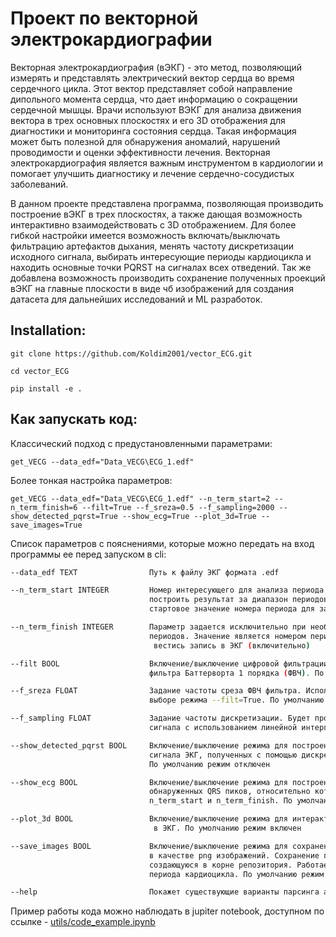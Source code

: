 # Проект по векторной электрокардиографии

Векторная электрокардиография (вЭКГ) - это метод, позволяющий измерять и представлять электрический вектор сердца во время сердечного цикла. Этот вектор представляет собой направление дипольного момента сердца, что дает информацию о сокращении сердечной мышцы. Врачи используют ВЭКГ для анализа движения вектора в трех основных плоскостях и его 3D отображения для диагностики и мониторинга состояния сердца. Такая информация может быть полезной для обнаружения аномалий, нарушений проводимости и оценки эффективности лечения. Векторная электрокардиография является важным инструментом в кардиологии и помогает улучшить диагностику и лечение сердечно-сосудистых заболеваний.

В данном проекте представлена программа, позволяющая производить построение вЭКГ в трех плоскостях, а также дающая возможность интерактивно взаимодействовать с 3D отображением. Для более гибкой настройки имеется возможность включать/выключать фильтрацию артефактов дыхания, менять частоту дискретизации исходного сигнала, выбирать интересующие периоды кардиоцикла и находить основные точки PQRST на сигналах всех отведений. Так же добавлена возможность производить сохранение полученных проекций вЭКГ на главные плоскости в виде чб изображений для создания датасета для дальнейших исследований и ML разработок.


## Installation:
```
git clone https://github.com/Koldim2001/vector_ECG.git
```
```
cd vector_ECG
```
```
pip install -e .
```

## Как запускать код:

Классический подход c предустановленными параметрами:
```
get_VECG --data_edf="Data_VECG\ECG_1.edf"
```
Более тонкая настройка параметров:
```
get_VECG --data_edf="Data_VECG\ECG_1.edf" --n_term_start=2 --n_term_finish=6 --filt=True --f_sreza=0.5 --f_sampling=2000 --show_detected_pqrst=True --show_ecg=True --plot_3d=True --save_images=True
```
Список параметров с пояснениями, которые можно передать на вход программы ее перед запуском в cli:
```bash
--data_edf TEXT                Путь к файлу ЭКГ формата .edf

--n_term_start INTEGER         Номер интересующего для анализа периода кардиоцикла. Если необходимо
                               построить результат за диапазон периодов, то данный параметр задает 
                               стартовое значение номера периода для записи в ЭКГ

--n_term_finish INTEGER        Параметр задается исключительно при необходимости построить диапазон 
                               периодов. Значение является номером периода, до которого будет
                                вестись запись в ЭКГ (включительно)

--filt BOOL                    Включение/выключение цифровой фильтрации исходных сигналов с помощью
                               фильтра Баттерворта 1 порядка (ФВЧ). По умолчанию фильтрация отключена

--f_sreza FLOAT                Задание частоты среза ФВЧ фильтра. Используется исключительно при 
                               выборе режима --filt=True. По умолчанию = 0.7 Гц

--f_sampling FLOAT             Задание частоты дискретизации. Будет проведено ресемплирование исходного
                               сигнала с использованием линейной интерполяции. По умолчанию Fs=1500 Гц

--show_detected_pqrst BOOL     Включение/выключение режима для построения ключевых точек PQRST для
                               сигнала ЭКГ, полученных с помощью дискретных вейвлет преобразований.
                               По умолчанию режим отключен

--show_ecg BOOL                Включение/выключение режима для построения графиков всех отведений и
                               обнаруженных QRS пиков, относительно которых ведется подсчет номеров
                               n_term_start и n_term_finish. По умолчанию режим отключен

--plot_3d BOOL                 Включение/выключение режима для интерактивного отображения 3D графика
                                в ЭКГ. По умолчанию режим включен

--save_images BOOL             Включение/выключение режима для сохранения графиков в ЭКГ трех плоскостей
                               в качестве png изображений. Сохранение производится в папку saved_vECG,
                               создающуюся в корне репозитория. Работает при отображении лишь одного
                               периода кардиоцикла. По умолчанию режим отключен

--help                         Покажет существующие варианты парсинга аргументов в CLI

```


Пример работы кода можно наблюдать в jupiter notebook, доступном по ссылке - [utils/code_example.ipynb](https://nbviewer.org/github/Koldim2001/vector_ECG/blob/main/utils/code_example.ipynb)
